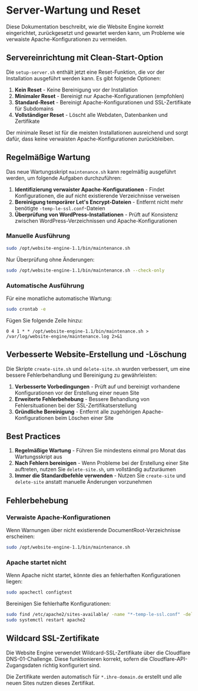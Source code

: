 # Server-Wartung und Reset

Diese Dokumentation beschreibt, wie die Website Engine korrekt eingerichtet, zurückgesetzt und gewartet werden kann, um Probleme wie verwaiste Apache-Konfigurationen zu vermeiden.

## Servereinrichtung mit Clean-Start-Option

Die `setup-server.sh` enthält jetzt eine Reset-Funktion, die vor der Installation ausgeführt werden kann. Es gibt folgende Optionen:

1. **Kein Reset** - Keine Bereinigung vor der Installation
2. **Minimaler Reset** - Bereinigt nur Apache-Konfigurationen (empfohlen)
3. **Standard-Reset** - Bereinigt Apache-Konfigurationen und SSL-Zertifikate für Subdomains
4. **Vollständiger Reset** - Löscht alle Webdaten, Datenbanken und Zertifikate

Der minimale Reset ist für die meisten Installationen ausreichend und sorgt dafür, dass keine verwaisten Apache-Konfigurationen zurückbleiben.

## Regelmäßige Wartung

Das neue Wartungsskript `maintenance.sh` kann regelmäßig ausgeführt werden, um folgende Aufgaben durchzuführen:

1. **Identifizierung verwaister Apache-Konfigurationen** - Findet Konfigurationen, die auf nicht existierende Verzeichnisse verweisen
2. **Bereinigung temporärer Let's Encrypt-Dateien** - Entfernt nicht mehr benötigte `-temp-le-ssl.conf`-Dateien
3. **Überprüfung von WordPress-Installationen** - Prüft auf Konsistenz zwischen WordPress-Verzeichnissen und Apache-Konfigurationen

### Manuelle Ausführung

```bash
sudo /opt/website-engine-1.1/bin/maintenance.sh
```

Nur Überprüfung ohne Änderungen:
```bash
sudo /opt/website-engine-1.1/bin/maintenance.sh --check-only
```

### Automatische Ausführung

Für eine monatliche automatische Wartung:

```bash
sudo crontab -e
```

Fügen Sie folgende Zeile hinzu:
```
0 4 1 * * /opt/website-engine-1.1/bin/maintenance.sh > /var/log/website-engine/maintenance.log 2>&1
```

## Verbesserte Website-Erstellung und -Löschung

Die Skripte `create-site.sh` und `delete-site.sh` wurden verbessert, um eine bessere Fehlerbehandlung und Bereinigung zu gewährleisten:

1. **Verbesserte Vorbedingungen** - Prüft auf und bereinigt vorhandene Konfigurationen vor der Erstellung einer neuen Site
2. **Erweiterte Fehlerbehebung** - Bessere Behandlung von Fehlersituationen bei der SSL-Zertifikatserstellung
3. **Gründliche Bereinigung** - Entfernt alle zugehörigen Apache-Konfigurationen beim Löschen einer Site

## Best Practices

1. **Regelmäßige Wartung** - Führen Sie mindestens einmal pro Monat das Wartungsskript aus
2. **Nach Fehlern bereinigen** - Wenn Probleme bei der Erstellung einer Site auftreten, nutzen Sie `delete-site.sh`, um vollständig aufzuräumen
3. **Immer die Standardbefehle verwenden** - Nutzen Sie `create-site` und `delete-site` anstatt manuelle Änderungen vorzunehmen

## Fehlerbehebung

### Verwaiste Apache-Konfigurationen

Wenn Warnungen über nicht existierende DocumentRoot-Verzeichnisse erscheinen:

```bash
sudo /opt/website-engine-1.1/bin/maintenance.sh
```

### Apache startet nicht

Wenn Apache nicht startet, könnte dies an fehlerhaften Konfigurationen liegen:

```bash
sudo apachectl configtest
```

Bereinigen Sie fehlerhafte Konfigurationen:

```bash
sudo find /etc/apache2/sites-available/ -name "*-temp-le-ssl.conf" -delete
sudo systemctl restart apache2
```

## Wildcard SSL-Zertifikate

Die Website Engine verwendet Wildcard-SSL-Zertifikate über die Cloudflare DNS-01-Challenge. Diese funktionieren korrekt, sofern die Cloudflare-API-Zugangsdaten richtig konfiguriert sind.

Die Zertifikate werden automatisch für `*.ihre-domain.de` erstellt und alle neuen Sites nutzen dieses Zertifikat.

